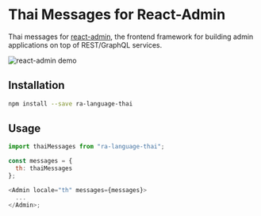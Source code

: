 # Thai Messages for React-Admin

Thai messages for [react-admin](https://github.com/marmelab/react-admin), the frontend framework for building admin applications on top of REST/GraphQL services.

![react-admin demo](http://static.marmelab.com/react-admin.gif)

## Installation

```sh
npm install --save ra-language-thai
```

## Usage

```js
import thaiMessages from "ra-language-thai";

const messages = {
  th: thaiMessages
};

<Admin locale="th" messages={messages}>
  ...
</Admin>;
```
